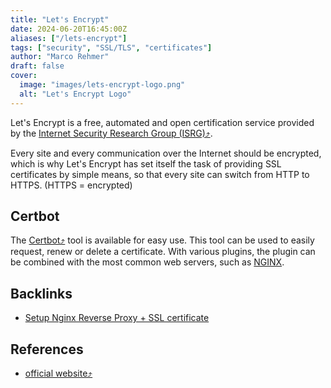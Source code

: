 ```yaml
---
title: "Let's Encrypt"
date: 2024-06-20T16:45:00Z
aliases: ["/lets-encrypt"]
tags: ["security", "SSL/TLS", "certificates"]
author: "Marco Rehmer"
draft: false
cover:
  image: "images/lets-encrypt-logo.png"
  alt: "Let's Encrypt Logo"
---
```


Let's Encrypt is a free, automated and open certification service provided by the [Internet Security Research Group (ISRG)⤴](https://www.abetterinternet.org/).

Every site and every communication over the Internet should be encrypted, which is why Let's Encrypt has set itself the task of providing SSL certificates by simple means, so that every site can switch from HTTP to HTTPS. (HTTPS = encrypted)

## Certbot

The [Certbot⤴](https://certbot.eff.org/) tool is available for easy use. This tool can be used to easily request, renew or delete a certificate. With various plugins, the plugin can be combined with the most common web servers, such as [NGINX](/glossary/nginx).

## Backlinks

- [Setup Nginx Reverse Proxy + SSL certificate](/posts/nginx-reverse-proxy)

## References

- [official website⤴](https://letsencrypt.org/)
